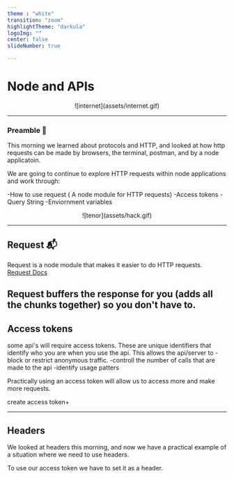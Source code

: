 ```yaml
---
theme : "white"
transition: "zoom"
highlightTheme: "darkula"
logoImg: ""
center: false
slideNumber: true

---
```


# Node and APIs
<center> ![internet](assets/internet.gif)</center>
<style type="text/css">
  .reveal p {
    text-align: left;
  }
  .reveal ul {
    display: block;
  }
  .reveal ol {
    display: block;
  }
</style>

---


### Preamble 📢 

This morning we learned about protocols and HTTP, and looked at how http requests can be made by browsers, the terminal, postman, and by a node applicatoin. 

We are going to continue to explore HTTP requests within node applications and work through:

-How to use request ( A node module for HTTP requests)
-Access tokens
-Query String
-Enviornment variables

<center>![tenor](assets/hack.gif)</center>

---

## Request 📬

Request is a node module that makes it easier to do HTTP requests. 
[Request Docs](https://www.npmjs.com/package/request)

Request buffers the response for you (adds all the chunks together) so you don't have to.
---

## Access tokens

some api's will require access tokens. 
These are unique identifiers that identify who you are when you use the api. 
This allows the api/server to 
-block or restrict anonymous traffic.
-controll the number of calls that are made to the api
-identify usage patters

Practically using an access token will allow us to access more and make more requests.

create access token+

---

## Headers

We looked at headers this morning, and now we have a practical example of a situation where we need to use headers. 

To use our access token we have to set it as a header. 


